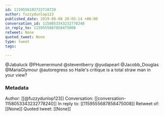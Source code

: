 ```yaml
---
id: 1159556192722718720
author: fuzzydunlop123
published_date: 2019-08-08 20:05:14 +00:00
conversation_id: 1158053343232778240
in_reply_to: 1159555687858475008
retweet: None
quoted_tweet: None
type: tweet
tags:

---
```


@Jabaluck @PHuenermund @steventberry @yudapearl @Jacobb_Douglas @MariaGlymour @autoregress so Haile's critique is a total straw man in your view?

### Metadata

Author: [[@fuzzydunlop123]]
Conversation: [[conversation-1158053343232778240]]
In reply to: [[1159555687858475008]]
Retweet of: [[None]]
Quoted tweet: [[None]]
